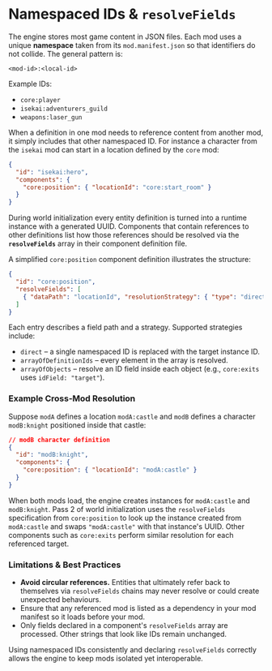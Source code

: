 # Namespaced IDs & `resolveFields`

The engine stores most game content in JSON files. Each mod uses a unique **namespace** taken from its `mod.manifest.json` so that identifiers do not collide. The general pattern is:

```
<mod-id>:<local-id>
```

Example IDs:

- `core:player`
- `isekai:adventurers_guild`
- `weapons:laser_gun`

When a definition in one mod needs to reference content from another mod, it simply includes that other namespaced ID. For instance a character from the `isekai` mod can start in a location defined by the `core` mod:

```json
{
  "id": "isekai:hero",
  "components": {
    "core:position": { "locationId": "core:start_room" }
  }
}
```

During world initialization every entity definition is turned into a runtime instance with a generated UUID. Components that contain references to other definitions list how those references should be resolved via the **`resolveFields`** array in their component definition file.

A simplified `core:position` component definition illustrates the structure:

```json
{
  "id": "core:position",
  "resolveFields": [
    { "dataPath": "locationId", "resolutionStrategy": { "type": "direct" } }
  ]
}
```

Each entry describes a field path and a strategy. Supported strategies include:

- `direct` – a single namespaced ID is replaced with the target instance ID.
- `arrayOfDefinitionIds` – every element in the array is resolved.
- `arrayOfObjects` – resolve an ID field inside each object (e.g., `core:exits` uses `idField: "target"`).

### Example Cross‑Mod Resolution

Suppose `modA` defines a location `modA:castle` and `modB` defines a character `modB:knight` positioned inside that castle:

```json
// modB character definition
{
  "id": "modB:knight",
  "components": {
    "core:position": { "locationId": "modA:castle" }
  }
}
```

When both mods load, the engine creates instances for `modA:castle` and `modB:knight`. Pass 2 of world initialization uses the `resolveFields` specification from `core:position` to look up the instance created from `modA:castle` and swaps `"modA:castle"` with that instance's UUID. Other components such as `core:exits` perform similar resolution for each referenced target.

### Limitations & Best Practices

- **Avoid circular references.** Entities that ultimately refer back to themselves via `resolveFields` chains may never resolve or could create unexpected behaviours.
- Ensure that any referenced mod is listed as a dependency in your mod manifest so it loads before your mod.
- Only fields declared in a component's `resolveFields` array are processed. Other strings that look like IDs remain unchanged.

Using namespaced IDs consistently and declaring `resolveFields` correctly allows the engine to keep mods isolated yet interoperable.
